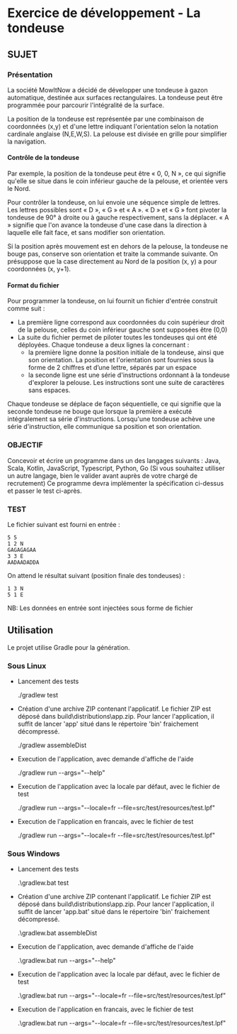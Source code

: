 # Exercice de développement - La tondeuse

## SUJET

### Présentation

La société MowItNow a décidé de développer une tondeuse à gazon automatique, destinée aux surfaces rectangulaires.
La tondeuse peut être programmée pour parcourir l'intégralité de la surface.

La position de la tondeuse est représentée par une combinaison de coordonnées (x,y) et d'une lettre indiquant l'orientation selon la notation cardinale anglaise (N,E,W,S). La pelouse est divisée en grille pour simplifier la navigation.

#### Contrôle de la tondeuse 

Par exemple, la position de la tondeuse peut être « 0, 0, N », ce qui signifie qu'elle se situe dans le coin inférieur gauche de la pelouse, et orientée vers le Nord.

Pour contrôler la tondeuse, on lui envoie une séquence simple de lettres. Les lettres possibles sont « D », « G » et « A ». « D » et « G » font pivoter la tondeuse de 90° à droite ou à gauche respectivement, sans la déplacer. « A » signifie que l'on avance la tondeuse d'une case dans la direction à laquelle elle fait face, et sans modifier son orientation.

Si la position après mouvement est en dehors de la pelouse, la tondeuse ne bouge pas, conserve son orientation et traite la commande suivante.
On présuppose que la case directement au Nord de la position (x, y) a pour coordonnées (x, y+1).

#### Format du fichier 

Pour programmer la tondeuse, on lui fournit un fichier d'entrée construit comme suit :

 - La première ligne correspond aux coordonnées du coin supérieur droit de la pelouse, celles du coin inférieur gauche sont supposées être (0,0)
 - La suite du fichier permet de piloter toutes les tondeuses qui ont été déployées. Chaque tondeuse a deux lignes la concernant :
   - la première ligne donne la position initiale de la tondeuse, ainsi que son orientation. La position et l'orientation sont fournies sous la forme de 2 chiffres et d’une lettre, séparés
par un espace 
   - la seconde ligne est une série d'instructions ordonnant à la tondeuse d'explorer la pelouse. Les instructions sont une suite de caractères sans espaces.

Chaque tondeuse se déplace de façon séquentielle, ce qui signifie que la seconde tondeuse ne bouge que lorsque la première a exécuté intégralement sa série d'instructions.
Lorsqu'une tondeuse achève une série d'instruction, elle communique sa position et son orientation.

### OBJECTIF

Concevoir et écrire un programme dans un des langages suivants : Java, Scala, Kotlin, JavaScript, Typescript, Python, Go (Si vous souhaitez utiliser un autre langage, bien le valider avant auprès de votre chargé de recrutement)
Ce programme devra implémenter la spécification ci-dessus et passer le test ci-après. 

### TEST

Le fichier suivant est fourni en entrée :

    5 5
    1 2 N
    GAGAGAGAA
    3 3 E
    AADAADADDA

On attend le résultat suivant (position finale des tondeuses) :

    1 3 N
    5 1 E

NB: Les données en entrée sont injectées sous forme de fichier

## Utilisation

Le projet utilise Gradle pour la génération. 

### Sous Linux

 - Lancement des tests

    ./gradlew test
    

 - Création d'une archive ZIP contenant l'applicatif. Le fichier ZIP est déposé dans build\distributions\app.zip.
   Pour lancer l'application, il suffit de lancer 'app' situé dans le répertoire 'bin' fraichement décompressé.
   
    ./gradlew assembleDist


 - Execution de l'application, avec demande d'affiche de l'aide
   
    ./gradlew run --args="--help"


 - Execution de l'application avec la locale par défaut, avec le fichier de test 
   
    ./gradlew run --args="--locale=fr --file=src/test/resources/test.lpf"
    

 - Execution de l'application en francais, avec le fichier de test 
   
    ./gradlew run --args="--locale=fr --file=src/test/resources/test.lpf"

### Sous Windows

 - Lancement des tests

    .\gradlew.bat test
    

 - Création d'une archive ZIP contenant l'applicatif. Le fichier ZIP est déposé dans build\distributions\app.zip.
   Pour lancer l'application, il suffit de lancer 'app.bat' situé dans le répertoire 'bin' fraichement décompressé.
   
    .\gradlew.bat assembleDist


 - Execution de l'application, avec demande d'affiche de l'aide
   
    .\gradlew.bat run --args="--help"


 - Execution de l'application avec la locale par défaut, avec le fichier de test 
   
    .\gradlew.bat run --args="--locale=fr --file=src/test/resources/test.lpf"
    

 - Execution de l'application en francais, avec le fichier de test 
   
    .\gradlew.bat run --args="--locale=fr --file=src/test/resources/test.lpf"
   
   